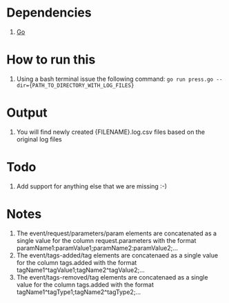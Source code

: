 Dependencies
============

1. [Go](https://golang.org/ "Go Programming Language")


How to run this
===============

1. Using a bash terminal issue the following command: ```go run press.go --dir={PATH_TO_DIRECTORY_WITH_LOG_FILES}```

Output
======

1. You will find newly created {FILENAME}.log.csv files based on the original log files

Todo
====

1. Add support for anything else that we are missing :-)

Notes
=====

1. The event/request/parameters/param elements are concatenated as a single value for the column request.parameters with the format paramName1:paramValue1;paramName2:paramValue2;...
2. The event/tags-added/tag elements are concatenaed as a single value for the column tags.added with the format tagName1^tagValue1;tagName2^tagValue2;...
3. The event/tags-removed/tag elements are concatenaed as a single value for the column tags.added with the format tagName1^tagType1;tagName2^tagType2;...

